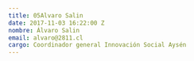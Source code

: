 ```yaml
---
title: 05Alvaro Salin
date: 2017-11-03 16:22:00 Z
nombre: Álvaro Salin
email: alvaro@2811.cl
cargo: Coordinador general Innovación Social Aysén
---
```


